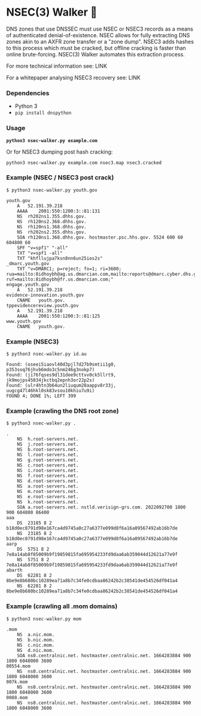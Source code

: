 # NSEC(3) Walker 🚶

DNS zones that use DNSSEC must use NSEC or NSEC3 records as a means of authenticated denial-of-existence. NSEC allows for fully extracting DNS zones akin to an AXFR zone transfer or a "zone dump". NSEC3 adds hashes to this process which must be cracked, but offline cracking is faster than online brute-forcing. NSEC(3) Walker automates this extraction process.

For more technical information see: LINK

For a whitepaper analysing NSEC3 recovery see: LINK

### Dependencies

* Python 3
* `pip install dnspython`

### Usage

**`python3 nsec-walker.py example.com`**

Or for NSEC3 dumping post hash cracking:

`python3 nsec-walker.py example.com nsec3.map nsec3.cracked`

### Example (NSEC / NSEC3 post crack)

```
$ python3 nsec-walker.py youth.gov

youth.gov
	A	52.191.39.218
	AAAA	2001:550:1200:3::81:131
	NS	rh202ns1.355.dhhs.gov.
	NS	rh120ns2.368.dhhs.gov.
	NS	rh120ns1.368.dhhs.gov.
	NS	rh202ns2.355.dhhs.gov.
	SOA	rh120ns1.368.dhhs.gov. hostmaster.psc.hhs.gov. 5524 600 60 604800 60
	SPF	"v=spf1" "-all"
	TXT	"v=spf1 -all"
	TXT	"khfllujpa7ksn8nn6un25ios2s"
_dmarc.youth.gov
	TXT	"v=DMARC1; p=reject; fo=1; ri=3600; rua=mailto:8idhoybh@ag.us.dmarcian.com,mailto:reports@dmarc.cyber.dhs.gov; ruf=mailto:8idhoybh@fr.us.dmarcian.com;"
engage.youth.gov
	A	52.191.39.218
evidence-innovation.youth.gov
	CNAME	youth.gov.
tppevidencereview.youth.gov
	A	52.191.39.218
	AAAA	2001:550:1200:3::81:125
www.youth.gov
	CNAME	youth.gov.
```

### Example (NSEC3)

```
$ python3 nsec-walker.py id.au

Found: (oseei5iaovl40d3pjl7d27b9smtii1g0, p353soq76jhvb6mdo3c5nm246g3nokp7)
Found: (ji76fqses9dl31dee9cttvv0ck5llrt9, jk9mojps45834jkctbq2epnh3or22p2s)
Found: (ulr4htn3b64un2liuqum28aappv8r33j, uugcg47l46hkl0sk83vsou10khiu7u9i)
FOUND 4; DONE 1%; LEFT 399
```

### Example (crawling the DNS root zone)

```
$ python3 nsec-walker.py .

.
	NS	h.root-servers.net.
	NS	j.root-servers.net.
	NS	b.root-servers.net.
	NS	l.root-servers.net.
	NS	g.root-servers.net.
	NS	c.root-servers.net.
	NS	i.root-servers.net.
	NS	f.root-servers.net.
	NS	d.root-servers.net.
	NS	a.root-servers.net.
	NS	m.root-servers.net.
	NS	e.root-servers.net.
	NS	k.root-servers.net.
	SOA	a.root-servers.net. nstld.verisign-grs.com. 2022092700 1800 900 604800 86400
aaa
	DS	23185 8 2 b18d0ec8791d98e167ca4d9745a0c27a6377e099d8f6a16a09567492ab16b7de
	NS	23185 8 2 b18d0ec8791d98e167ca4d9745a0c27a6377e099d8f6a16a09567492ab16b7de
aarp
	DS	5751 8 2 7e8a14ab8f85009b9f19859815fa695954233fd9daa6ab359044d12621a77e9f
	NS	5751 8 2 7e8a14ab8f85009b9f19859815fa695954233fd9daa6ab359044d12621a77e9f
abarth
	DS	62281 8 2 8be9e8b680bc10289ea71a8b7c34fe0cdbaa86242b2c38541de454526df041a4
	NS	62281 8 2 8be9e8b680bc10289ea71a8b7c34fe0cdbaa86242b2c38541de454526df041a4
```

### Example (crawling all .mom domains)

```
$ python3 nsec-walker.py mom

.mom
	NS	a.nic.mom.
	NS	b.nic.mom.
	NS	c.nic.mom.
	NS	d.nic.mom.
	SOA	ns0.centralnic.net. hostmaster.centralnic.net. 1664283884 900 1800 6048000 3600
00554.mom
	NS	ns0.centralnic.net. hostmaster.centralnic.net. 1664283884 900 1800 6048000 3600
007k.mom
	NS	ns0.centralnic.net. hostmaster.centralnic.net. 1664283884 900 1800 6048000 3600
0088.mom
	NS	ns0.centralnic.net. hostmaster.centralnic.net. 1664283884 900 1800 6048000 3600
```

